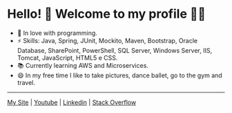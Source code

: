 # Hello! 👋 Welcome to my profile :woman_technologist:

 - 💙 In love with programming.
 - ⚡ Skills: Java, Spring, JUnit, Mockito, Maven, Bootstrap, Oracle Database, SharePoint, PowerShell, SQL Server, Windows Server, IIS, Tomcat, JavaScript, HTML5 e CSS.
 - 📚 Currently learning AWS and Microservices.
 - 😄 In my free time I like to take pictures, dance ballet, go to the gym and travel.
 
 ----
[My Site](http://www.solangedomingues.com.br) | [Youtube](https://www.youtube.com/channel/UCSqkZJmKDuG0N8DOMoLmKvw) | [Linkedin](https://www.linkedin.com/in/solangedomingues/) | [Stack Overflow](https://stackoverflow.com/users/story/14070976)
